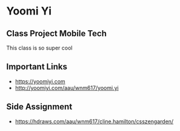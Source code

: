# Yoomi Yi

## Class Project Mobile Tech

This class is so super cool

## Important Links

- https://yoomiyi.com
- http://yoomiyi.com/aau/wnm617/yoomi.yi

## Side Assignment

- https://hdraws.com/aau/wnm617/cline.hamilton/csszengarden/
